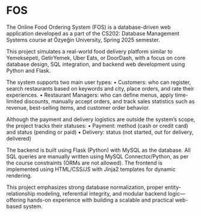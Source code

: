 # FOS
The Online Food Ordering System (FOS) is a database-driven web application developed as a part of the CS202: Database Management Systems course at Özyeğin University, Spring 2025 semester.

This project simulates a real-world food delivery platform similar to Yemeksepeti, GetirYemek, Uber Eats, or DoorDash, with a focus on core database design, SQL integration, and backend web development using Python and Flask.

The system supports two main user types:
	•	Customers: who can register, search restaurants based on keywords and city, place orders, and rate their experiences.
	•	Restaurant Managers: who can define menus, apply time-limited discounts, manually accept orders, and track sales statistics such as revenue, best-selling items, and customer order behavior.

Although the payment and delivery logistics are outside the system’s scope, the project tracks their statuses:
	•	Payment: method (cash or credit card) and status (pending or paid)
	•	Delivery: status (not started, out for delivery, delivered)

The backend is built using Flask (Python) with MySQL as the database. All SQL queries are manually written using MySQL Connector/Python, as per the course constraints (ORMs are not allowed). The frontend is implemented using HTML/CSS/JS with Jinja2 templates for dynamic rendering.

This project emphasizes strong database normalization, proper entity-relationship modeling, referential integrity, and modular backend logic—offering hands-on experience with building a scalable and practical web-based system.
